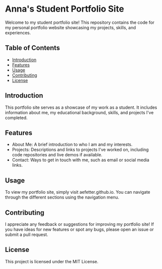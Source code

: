 # Anna's Student Portfolio Site

Welcome to my student portfolio site! This repository contains the code for my personal portfolio website showcasing my projects, skills, and experiences.

## Table of Contents
- [Introduction](#introduction)
- [Features](#features)
- [Usage](#usage)
- [Contributing](#contributing)
- [License](#license)

## Introduction
This portfolio site serves as a showcase of my work as a student. It includes information about me, my educational background, skills, and projects I've completed.

## Features
- About Me: A brief introduction to who I am and my interests.
- Projects: Descriptions and links to projects I've worked on, including code repositories and live demos if available.
- Contact: Ways to get in touch with me, such as email or social media links.

## Usage
To view my portfolio site, simply visit aefetter.github.io. You can navigate through the different sections using the navigation menu.

## Contributing
I appreciate any feedback or suggestions for improving my portfolio site! If you have ideas for new features or spot any bugs, please open an issue or submit a pull request.

## License
This project is licensed under the MIT License.
